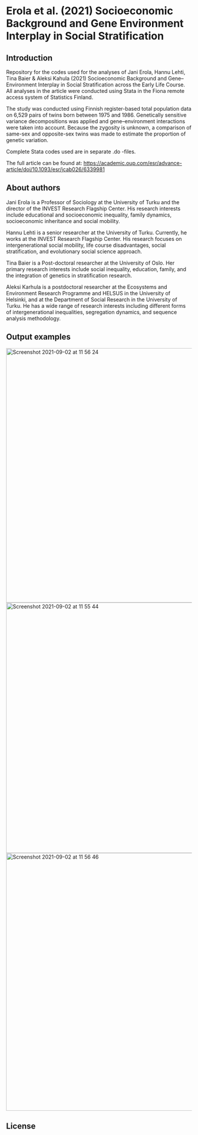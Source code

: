 # Erola et al. (2021) Socioeconomic Background and Gene Environment Interplay in Social Stratification

## Introduction

Repository for the codes used for the analyses of Jani Erola, Hannu Lehti, Tina Baier & Aleksi Kahula (2021) Socioeconomic Background and Gene–Environment Interplay in Social Stratification across the Early Life Course. All analyses in the article were conducted using Stata in the Fiona remote access system of Statistics Finland.

The study was conducted using Finnish register-based total population data on 6,529 pairs of twins born between 1975 and 1986. Genetically sensitive variance decompositions was applied and gene–environment interactions were taken into account. Because the zygosity is unknown, a comparison of same-sex and opposite-sex twins was made to estimate the proportion of genetic variation.

Complete Stata codes used are in separate .do -files.

The full article can be found at: https://academic.oup.com/esr/advance-article/doi/10.1093/esr/jcab026/6339981


## About authors

Jani Erola is a Professor of Sociology at the University of Turku and the director of the INVEST Research Flagship Center. His research interests include educational and socioeconomic inequality, family dynamics, socioeconomic inheritance and social mobility.

Hannu Lehti is a senior researcher at the University of Turku. Currently, he works at the INVEST Research Flagship Center. His research focuses on intergenerational social mobility, life course disadvantages, social stratification, and evolutionary social science approach.

Tina Baier is a Post-doctoral researcher at the University of Oslo. Her primary research interests include social inequality, education, family, and the integration of genetics in stratification research.

Aleksi Karhula is a postdoctoral researcher at the Ecosystems and Environment Research Programme and HELSUS in the University of Helsinki, and at the Department of Social Research in the University of Turku. He has a wide range of research interests including different forms of intergenerational inequalities, segregation dynamics, and sequence analysis methodology.


## Output examples

<img width="688" alt="Screenshot 2021-09-02 at 11 56 24" src="https://user-images.githubusercontent.com/75479046/131815228-f1c44832-f758-4220-912a-2fee833b2a5e.png">


<img width="677" alt="Screenshot 2021-09-02 at 11 55 44" src="https://user-images.githubusercontent.com/75479046/131815252-103c2f13-8132-4b84-89bd-1fbf1bfacd9e.png">


<img width="697" alt="Screenshot 2021-09-02 at 11 56 46" src="https://user-images.githubusercontent.com/75479046/131815271-fa49b0c3-4b2a-48d7-b360-eb6e618198ff.png">


## License

